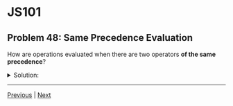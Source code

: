 # JS101
## Problem 48: Same Precedence Evaluation

How are operations evaluated when there are two operators **of the same precedence**?

<details>
<summary>Solution:</summary>

When two operators have the same precedence, they are evaluated based on their **associativity** - either left-to-right or right-to-left.

Most operators in JavaScript have left-to-right associativity:

```js
// Subtraction: left-to-right
10 - 5 - 2  // (10 - 5) - 2 = 3

// Addition: left-to-right
5 + 3 + 2   // (5 + 3) + 2 = 10

// Comparison: left-to-right
5 > 3 > 1   // (5 > 3) > 1 → true > 1 → 1 > 1 → false
```

Some operators have right-to-left associativity, like assignment and exponentiation:

```js
// Assignment: right-to-left
a = b = 5   // a = (b = 5)

// Exponentiation: right-to-left
2 ** 3 ** 2 // 2 ** (3 ** 2) = 2 ** 9 = 512
```

</details>

---

[Previous](047.md) | [Next](049.md)

